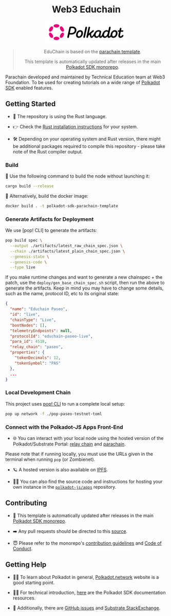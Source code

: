 <div align="center">

# Web3 Educhain


<img height="70px" alt="Polkadot SDK Logo" src="https://github.com/paritytech/polkadot-sdk/raw/master/docs/images/Polkadot_Logo_Horizontal_Pink_Black.png#gh-light-mode-only"/>

> EduChain is based on the [parachain template](https://github.com/paritytech/polkadot-sdk-parachain-template).
>
> This template is automatically updated after releases in the main [Polkadot SDK monorepo](https://github.com/paritytech/polkadot-sdk).

</div>

Parachain developed and maintained by Technical Education team at Web3 Foundation. To be used for creating
tutorials on a wide range of [Polkadot SDK](https://github.com/paritytech/polkadot-sdk) enabled features.

## Getting Started

* 🦀 The repository is using the Rust language.

* 👉 Check the
[Rust installation instructions](https://www.rust-lang.org/tools/install) for your system.

* 🛠️ Depending on your operating system and Rust version, there might be additional
packages required to compile this repository - please take note of the Rust compiler output.

### Build

🔨 Use the following command to build the node without launching it:

```sh
cargo build --release
```

🐳 Alternatively, build the docker image:

```sh
docker build . -t polkadot-sdk-parachain-template
```


### Generate Artifacts for Deployment

We use [pop! CLI] to generate the artifacts: 

```sh
pop build spec \
  --output ./artifacts/latest_raw_chain_spec.json \
  --chain ./artifacts/latest_plain_chain_spec.json \
  --genesis-state \
  --genesis-code \
  --type live
```

If you make runtime changes and want to generate a new chainspec + the patch, use the `deploy/gen_base_chain_spec.sh` script, then run the above to generate the artifacts. Keep in mind you may have to change some details, such as the name, protocol ID, etc to its original state: 

```json
{
  "name": "Educhain Paseo",
  "id": "live",
  "chainType": "Live",
  "bootNodes": [],
  "telemetryEndpoints": null,
  "protocolId": "educhain-paseo-live",
  "para_id": 4518,
  "relay_chain": "paseo",
  "properties": {
    "tokenDecimals": 12,
    "tokenSymbol": "PAS"
  },
  ...
}
```

### Local Development Chain

This project uses [pop! CLI](https://github.com/r0gue-io/pop-cli) to run a complete local setup:

```sh
pop up network -f ./pop-paseo-testnet-toml
```

### Connect with the Polkadot-JS Apps Front-End

* 🌐 You can interact with your local node using the
hosted version of the Polkadot/Substrate Portal:
[relay chain](https://polkadot.js.org/apps/#/explorer?rpc=ws://localhost:9944)
and [parachain](https://polkadot.js.org/apps/#/explorer?rpc=ws://localhost:9988).

Please note that if running locally, you must use the URLs given in the terminal when running `pop` (or Zombienet).

* 🪐 A hosted version is also
available on [IPFS](https://dotapps.io/).

* 🧑‍🔧 You can also find the source code and instructions for hosting your own instance in the
[`polkadot-js/apps`](https://github.com/polkadot-js/apps) repository.

## Contributing

* 🔄 This template is automatically updated after releases in the main [Polkadot SDK monorepo](https://github.com/paritytech/polkadot-sdk).

* ➡️ Any pull requests should be directed to this [source](https://github.com/paritytech/polkadot-sdk/tree/master/templates/parachain).

* 😇 Please refer to the monorepo's
[contribution guidelines](https://github.com/paritytech/polkadot-sdk/blob/master/docs/contributor/CONTRIBUTING.md) and
[Code of Conduct](https://github.com/paritytech/polkadot-sdk/blob/master/docs/contributor/CODE_OF_CONDUCT.md).

## Getting Help

* 🧑‍🏫 To learn about Polkadot in general, [Polkadot.network](https://polkadot.network/) website is a good starting point.

* 🧑‍🔧 For technical introduction, [here](https://github.com/paritytech/polkadot-sdk#-documentation) are
the Polkadot SDK documentation resources.

* 👥 Additionally, there are [GitHub issues](https://github.com/paritytech/polkadot-sdk/issues) and
[Substrate StackExchange](https://substrate.stackexchange.com/).